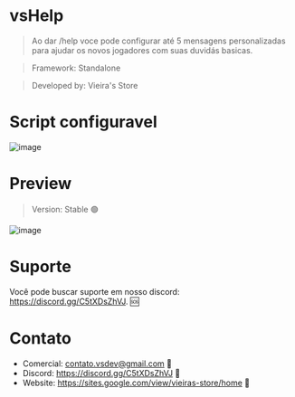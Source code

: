 # vsHelp

> Ao dar /help voce pode configurar até 5 mensagens personalizadas para ajudar os novos jogadores com suas duvidás basicas.

> Framework: Standalone

> Developed by: Vieira's Store

# Script configuravel

![image](https://user-images.githubusercontent.com/98975919/195478035-54d355f7-4d74-48a7-ae6e-74d1e0d2b35d.png)

# Preview

> Version: Stable 🟢

![image](https://user-images.githubusercontent.com/98975919/195478171-1916e005-ea18-49e8-ade4-7b1be49842bf.png)

# Suporte
Você pode buscar suporte em nosso discord: https://discord.gg/C5tXDsZhVJ. 🆘

# Contato
- Comercial: contato.vsdev@gmail.com 🧾
- Discord: https://discord.gg/C5tXDsZhVJ 🧾
- Website: https://sites.google.com/view/vieiras-store/home 🧾